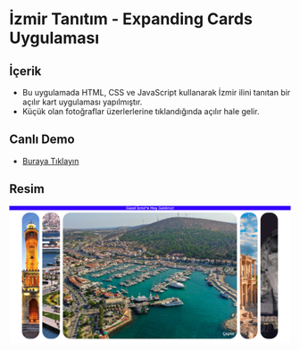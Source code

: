 # İzmir Tanıtım - Expanding Cards Uygulaması

## İçerik

- Bu uygulamada HTML, CSS ve JavaScript kullanarak İzmir ilini tanıtan bir açılır kart uygulaması yapılmıştır.
- Küçük olan fotoğraflar üzerlerlerine tıklandığında açılır hale gelir.

## Canlı Demo

- [Buraya Tıklayın](https://izmirtanitim.netlify.app/)

## Resim

![Main Page](https://github.com/muratcandan/expanding_cards/blob/main/izmirtanitim.png)




